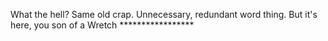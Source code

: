 What the hell? Same old crap. Unnecessary, redundant word thing. But it's here, you son of a Wretch *****************
